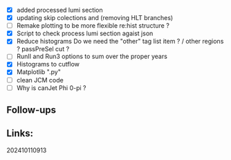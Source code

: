 - [x] added processed lumi section
- [x] updating skip colections and (removing HLT branches)
- [ ]  Remake plotting to be more flexible re:hist structure ? 
- [x] Script to check process lumi section agaist json
- [x] Reduce histograms Do we need the "other" tag list item ? / other regions ? passPreSel cut ?
- [ ] RunII and Run3 options to sum over the proper years
- [x] Histograms to cutflow
- [x] Matplotlib ".py"
- [ ]  clean JCM code
- [ ] Why is canJet Phi 0-pi ?
## Follow-ups


## Links: 



202410110913
